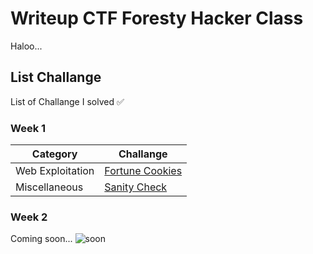 # Writeup CTF Foresty Hacker Class

Haloo...

## List Challange

List of Challange I solved :white_check_mark:

### Week 1

| Category         | Challange                                     |
| ---------------- | --------------------------------------------- |
| Web Exploitation | [Fortune Cookies](/FortuneCookies/fortune.md) |
| Miscellaneous    | [Sanity Check](/SanityCheck/sanity.md)        |

### Week 2

Coming soon...
![soon](https://media.giphy.com/media/mguPrVJAnEHIY/giphy.gif)
